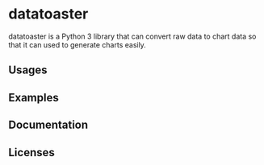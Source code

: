 # datatoaster

datatoaster is a Python 3 library that can convert raw data to chart data so that it can used to generate charts easily.

## Usages

## Examples

## Documentation

## Licenses

